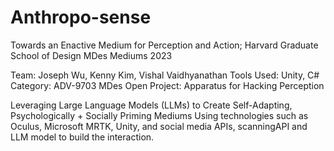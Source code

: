 # Anthropo-sense
Towards an Enactive Medium for Perception and Action; 
Harvard Graduate School of Design MDes Mediums 2023


Team:  Joseph Wu, Kenny Kim, Vishal Vaidhyanathan
Tools Used:  Unity, C#
Category: ADV-9703 MDes Open Project: Apparatus for Hacking Perception


Leveraging Large Language Models (LLMs) to Create Self-Adapting, Psychologically + Socially Priming Mediums
Using technologies such as Oculus, Microsoft MRTK, Unity, and social media APIs, scanningAPI and LLM model to build the interaction. 
